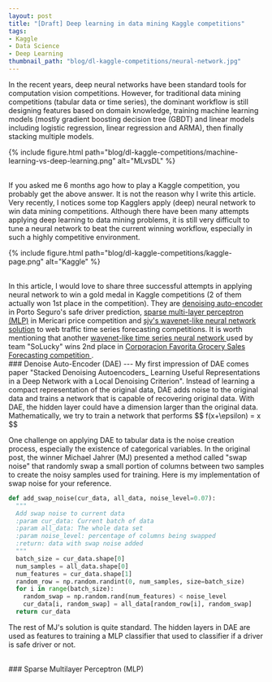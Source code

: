 ```yaml
---
layout: post
title: "[Draft] Deep learning in data mining Kaggle competitions"
tags:
- Kaggle
- Data Science
- Deep Learning
thumbnail_path: "blog/dl-kaggle-competitions/neural-network.jpg"
---
```


In the recent years, deep neural networks have been standard tools for computation vision competitions. However, for traditional data mining competitions
(tabular data or time series), the dominant workflow is still designing features based on domain knowledge, training machine learning models 
(mostly gradient boosting decision tree (GBDT) and linear models including logistic regression, linear regression and ARMA), then finally stacking multiple models. 

{% include figure.html path="blog/dl-kaggle-competitions/machine-learning-vs-deep-learning.png" alt="MLvsDL" %}

<br />
If you asked me 6 months ago how to play a Kaggle competition, you probably get the above answer. It is not the reason why I write this article. 
Very recently, I notices some top Kagglers apply (deep) neural network to win data mining competitions. Although there have been many attempts 
applying deep learning to data mining problems, it is still very difficult to tune a neural network to beat the current winning workflow, especially in such a highly competitive environment. 

{% include figure.html path="blog/dl-kaggle-competitions/kaggle-page.png" alt="Kaggle" %}

<br />
In this article, I would love to share three successful attempts in applying neural network to win a gold medal in Kaggle competitions 
(2 of them actually won 1st place in the competition). They are <a href="https://www.kaggle.com/c/porto-seguro-safe-driver-prediction/discussion/44629" target="_blank">denoising auto-encoder</a> in Porto Seguro's safe driver prediction, <a href="https://www.kaggle.com/c/mercari-price-suggestion-challenge/discussion/50256" target="_blank">sparse multi-layer perceptron (MLP)</a> in Mericari price 
competition and <a href="https://github.com/sjvasquez/web-traffic-forecasting" target="_blank"> sjv's wavenet-like neural network solution</a> to web traffic time series forecasting competitions. It is worth mentioning that another <a href="https://arxiv.org/abs/1803.04037" target="_blank"> wavenet-like time series neural network </a> used by team "SoLucky" wins 2nd place in <a href="https://www.kaggle.com/c/favorita-grocery-sales-forecasting/leaderboard" target="_blank"> Corporacion Favorita Grocery Sales Forecasting competition </a>.

<br />
### Denoise Auto-Encoder (DAE)
---
My first impression of DAE comes paper "Stacked Denoising Autoencoders_ Learning Useful Representations in a Deep Network with a Local Denoising Criterion". Instead of learning a compact representation of the original data, DAE adds noise to the original data and trains a network that is capable of recovering original data. With DAE, the hidden layer could have a dimension larger than the original data. Mathematically, we try to train a network that performs 
$$
f(x+\epsilon) = x
$$

One challenge on applying DAE to tabular data is the noise creation process, especially the existence of categorical variables. In the original post, the winner Michael Jahrer (MJ) presented a method called "swap noise" that randomly swap a small portion of columns between two samples to create the noisy samples used for training. Here is my implementation of swap noise for your reference.

```python
def add_swap_noise(cur_data, all_data, noise_level=0.07):
  """
  Add swap noise to current data
  :param cur_data: Current batch of data
  :param all_data: The whole data set
  :param noise_level: percentage of columns being swapped
  :return: data with swap noise added
  """
  batch_size = cur_data.shape[0]
  num_samples = all_data.shape[0]
  num_features = cur_data.shape[1]
  random_row = np.random.randint(0, num_samples, size=batch_size)
  for i in range(batch_size):
    random_swap = np.random.rand(num_features) < noise_level
    cur_data[i, random_swap] = all_data[random_row[i], random_swap]
  return cur_data
```

The rest of MJ's solution is quite standard. The hidden layers in DAE are used as features to training a MLP classifier that used to classifier if a driver is safe driver or not.

<br />
### Sparse Multilayer Perceptron (MLP)


